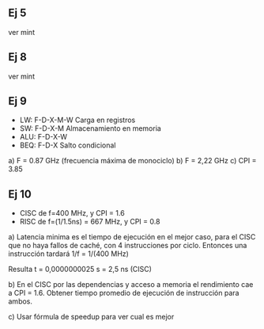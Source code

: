 ## Ej 5
ver mint

## Ej 8
ver mint

## Ej 9

* LW: F-D-X-M-W       Carga en registros
* SW: F-D-X-M         Almacenamiento en memoria
* ALU: F-D-X-W        
* BEQ: F-D-X          Salto condicional
 
a) F = 0.87 GHz (frecuencia máxima de monociclo)
b) F = 2,22 GHz
c) CPI = 3.85

## Ej 10
* CISC de f=400 MHz, y CPI = 1.6
* RISC de f=(1/1.5ns) = 667 MHz, y CPI = 0.8

a) Latencia minima es el tiempo de ejecución en el mejor caso, para el CISC que no haya fallos de caché, con 4 instrucciones por ciclo. Entonces una instrucción tardará 1/f = 1/(400 MHz)

Resulta t = 0,0000000025 s = 2,5 ns (CISC)

b) En el CISC por las dependencias y acceso a memoria el rendimiento cae a CPI = 1.6. Obtener tiempo promedio de ejecución de instrucción para ambos.

c) Usar fórmula de speedup para ver cual es mejor